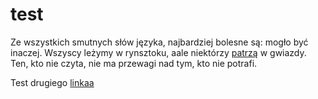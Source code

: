 # test

Ze wszystkich smutnych słów języka, najbardziej bolesne są: mogło być inaczej. Wszyscy leżymy w rynsztoku, aale niektórzy [patrzą](https://bbpolska.com/domek-holenderski-idealne-rozwiazanie-na-caloroczny-wypoczynek) w gwiazdy. Ten, kto nie czyta, nie ma przewagi nad tym, kto nie potrafi.

Test drugiego [linkaa](https://www.wp.pl) 
